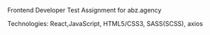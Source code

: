 Frontend Developer Test Assignment for abz.agency

Technologies: React,JavaScript, HTML5/CSS3, SASS(SCSS), axios
